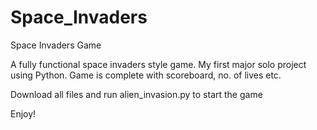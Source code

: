 # Space_Invaders
Space Invaders Game

A fully functional space invaders style game. My first major solo project using Python. Game is complete with scoreboard, no. of lives etc. 

Download all files and run alien_invasion.py to start the game

Enjoy!
